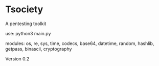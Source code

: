# Tsociety
A pentesting toolkit

use: python3 main.py

modules:
os,
re,
sys,
time,
codecs,
base64,
datetime,
random,
hashlib,
getpass,
binascii,
cryptography



Version 0.2
